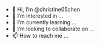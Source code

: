 - 👋 Hi, I’m @christine05chen
- 👀 I’m interested in ...
- 🌱 I’m currently learning ...
- 💞️ I’m looking to collaborate on ...
- 📫 How to reach me ...

<!---
christine05chen/christine05chen is a ✨ special ✨ repository because its `README.md` (this file) appears on your GitHub profile.
You can click the Preview link to take a look at your changes.
--->
